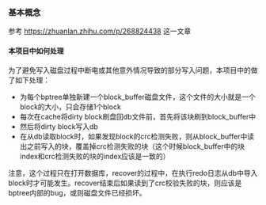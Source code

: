 ### 基本概念
参考 https://zhuanlan.zhihu.com/p/268824438 这一文章

#### 本项目中如何处理
为了避免写入磁盘过程中断电或其他意外情况导致的部分写入问题，本项目中的做了如下处理：

* 为每个bptree单独新建一个block_buffer磁盘文件，这个文件的大小就是一个block的大小，只会存储1个block
* 每次在cache将dirty block刷盘回db文件前，首先将该块刷到block_buffer中
* 然后将dirty block写入db
* 在从db读取block时，如果发现block的crc检测失败，则从block_buffer中读出之前写入的块，覆盖掉crc检测失败的块（这个时候block_buffer中的块index和crc检测失败的块的index应该是一致的）

注意，这个过程只在打开数据库，recover的过程中，在执行redo日志从db中导入block时才可能发生。recover结束后如果读到了crc校验失败的块，则应该是bptree内部的bug，或则磁盘文件已经损坏。